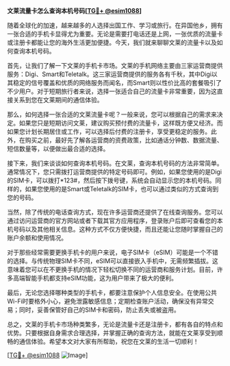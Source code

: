 **文莱流量卡怎么查询本机号码[[TG💪+ @esim1088](https://t.me/s/esim1088)]**

随着全球化的加速，越来越多的人选择出国工作、学习或旅行。在异国他乡，拥有一张合适的手机卡显得尤为重要。无论是需要打电话还是上网，一张优质的流量卡或注册卡都能让您的海外生活更加便捷。今天，我们就来聊聊文莱的流量卡以及如何查询本机号码。

首先，让我们了解一下文莱的手机卡市场。文莱的手机网络主要由三家运营商提供服务：Digi、Smart和Teletalk。这三家运营商提供的服务各有千秋，其中Digi以其稳定的信号覆盖和优质的网络服务而闻名，而Smart则以性价比高的套餐吸引了不少用户。对于短期旅行者来说，选择一张适合自己的流量卡非常重要，因为这直接关系到您在文莱期间的通信体验。

那么，如何选择一张合适的文莱流量卡呢？一般来说，您可以根据自己的需求来决定。如果您只是短期访问文莱，建议购买预付费的流量卡，这样既方便又经济。而如果您计划长期居住或工作，可以选择后付费的注册卡，享受更稳定的服务。此外，在购买之前，最好先了解各运营商的资费政策，比如通话分钟数、数据流量、短信数量等，以便做出最合适的选择。

接下来，我们来谈谈如何查询本机号码。在文莱，查询本机号码的方法非常简单。通常情况下，您只需拨打运营商提供的特定号码即可。例如，如果您使用的是Digi的SIM卡，可以拨打*123#，然后按下拨号键，系统会自动显示您的本机号码。同样的，如果您使用的是Smart或Teletalk的SIM卡，也可以通过类似的方式查询到您的号码。

当然，除了传统的电话查询方式，现在许多运营商还提供了在线查询服务。您可以通过访问运营商的官方网站或者下载其官方应用程序，登录账户后即可查看您的本机号码以及其他相关信息。这种方式不仅方便快捷，而且还能让您随时掌握自己的账户余额和使用情况。

对于那些经常需要更换手机卡的用户来说，电子SIM卡（eSIM）可能是一个不错的选择。与传统物理SIM卡不同，eSIM可以直接嵌入手机中，无需频繁插拔。这意味着您可以在不更换手机的情况下轻松切换不同的运营商和服务计划。目前，许多高端智能手机都支持eSIM功能，这为用户带来了极大的便利。

最后，无论您选择哪种类型的手机卡，都要注意保护个人信息安全。在使用公共Wi-Fi时要格外小心，避免泄露敏感信息；定期检查账户活动，确保没有异常交易；同时，妥善保管好自己的SIM卡和密码，防止丢失或被盗用。

总之，文莱的手机卡市场种类繁多，无论是流量卡还是注册卡，都有各自的特点和优势。只要根据自身需求合理选择，并掌握正确的查询方法，就能在文莱享受到顺畅的通信体验。希望本文对大家有所帮助，祝您在文莱的生活一切顺利！

[[TG💪+ @esim1088](https://t.me/s/esim1088) ![Image](https://i.postimg.cc/4NQfJmqS/Snipaste-2025-05-13-00-14-12.png)]